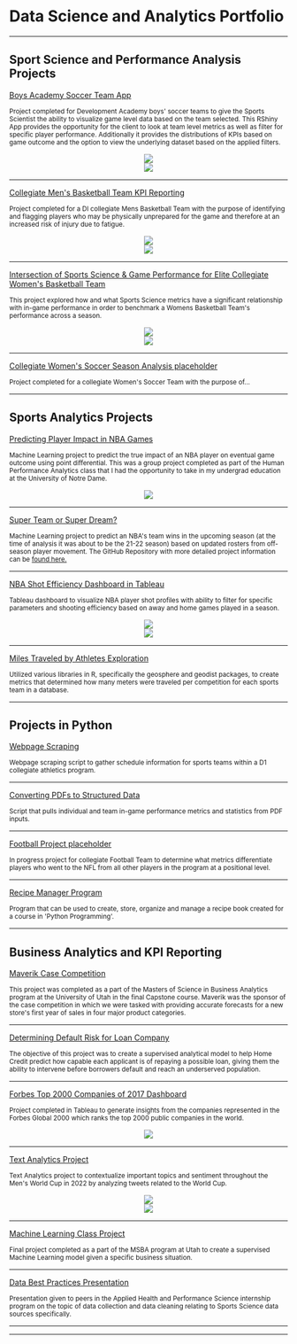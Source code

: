 # Data Science and Analytics Portfolio

---

## Sport Science and Performance Analysis Projects

[Boys Academy Soccer Team App](/soccer_app_page.md)

<small>Project completed for Development Academy boys' soccer teams to give the Sports Scientist the ability to visualize game level data based on the team selected. This RShiny App provides the opportunity for the client to look at team level metrics as well as filter for specific player performance. Additionally it provides the distributions of KPIs based on game outcome and
the option to view the underlying dataset based on the applied filters.</small>

<center><img src="images/Soccer_App_1.png"/></center>
<center><img src="images/Soccer_App_7.png"/></center>

---
[Collegiate Men's Basketball Team KPI Reporting](/mens_bball_project.md)

<small>Project completed for a DI collegiate Mens Basketball Team with the purpose of identifying and flagging players who may be physically unprepared for the game and therefore at an increased risk of injury due to fatigue.</small>

<center><img src="images/player_plots.png"/></center>
<center><img src="images/player_plots.png"/></center>

---
[Intersection of Sports Science & Game Performance for Elite Collegiate Women's Basketball Team](/WBB_Performance_Analysis.md)

<small>This project explored how and what Sports Science metrics have a significant relationship with in-game performance in order to benchmark a Womens Basketball Team's performance across a season.</small>

<center><img src="images/cluster_viz_final.png"/></center>
<center><img src="images/MBB_Strive_EDA.png"/></center>

---
[Collegiate Women's Soccer Season Analysis placeholder](/pdf/sample_presentation.pdf)

<small>Project completed for a collegiate Women's Soccer Team with the purpose of...</small>

---

## Sports Analytics Projects

[Predicting Player Impact in NBA Games](/human_performance_analytics_project.md)

<small>Machine Learning project to predict the true impact of an NBA player on eventual game outcome using point differential. This was a group project completed as part of the Human Performance Analytics class that I had the opportunity to take in my undergrad education at the University of Notre Dame.</small>

<center><img src="images/HPA_SHAP_Plot.png"/></center>

---
[Super Team or Super Dream?](/pdf/NBA_ML_Analysis.pdf)

<small>Machine Learning project to predict an NBA's team wins in the upcoming season (at the time of analysis it was about to be the 21-22 season) based on updated rosters from off-season player movement. The GitHub Repository with more detailed project information can be [found here.](https://github.com/jadegosar/Predicting_NBA_Team_Wins)</small>

---
[NBA Shot Efficiency Dashboard in Tableau](https://github.com/jadegosar/Tableau_Projects)

<small>Tableau dashboard to visualize NBA player shot profiles with ability to filter for specific parameters and shooting efficiency based on away and home games played in a season.</small>

<center><img src="images/Tableau_Dashboard_1.png"/></center>
<center><img src="images/Tableau_Dashboard_2.png"/></center>

---
[Miles Traveled by Athletes Exploration](https://github.com/jadegosar/Team_Miles_Traveled)

<small>Utilized various libraries in R, specifically the geosphere and geodist packages, to create metrics that determined how many meters were traveled per competition for each sports team in a database.</small>

---

## Projects in Python

[Webpage Scraping](https://github.com/jadegosar/Python_Projects)

<small>Webpage scraping script to gather schedule information for sports teams within a D1 collegiate athletics program.</small>

---
[Converting PDFs to Structured Data](https://github.com/jadegosar/Python_Projects)

<small>Script that pulls individual and team in-game performance metrics and statistics from PDF inputs.</small>

---
[Football Project placeholder](/pdf/sample_presentation.pdf)

<small>In progress project for collegiate Football Team to determine what metrics differentiate players who went to the NFL from all other players in the program at a positional level.</small>

---
[Recipe Manager Program](https://github.com/jadegosar/Recipe_Manager_Interface)

<small>Program that can be used to create, store, organize and manage a recipe book created for a course in 'Python Programming'.</small>

---

## Business Analytics and KPI Reporting

[Maverik Case Competition](https://github.com/jadegosar/Maverik-Case-Competition)

<small>This project was completed as a part of the Masters of Science in Business Analytics program at the University of Utah in the final Capstone course. Maverik was the sponsor of the case competition in which we were tasked with providing accurate forecasts for a new store's first year of sales in four major product categories.</small>

---
[Determining Default Risk for Loan Company](https://github.com/jadegosar/Home_Credit_Default_Risk)

<small>The objective of this project was to create a supervised analytical model to help Home Credit predict how capable each applicant is of repaying a possible loan, giving them the ability to intervene before borrowers default and reach an underserved population.</small>

---
[Forbes Top 2000 Companies of 2017 Dashboard](https://github.com/jadegosar/Tableau_Projects)

<small>Project completed in Tableau to generate insights from the companies represented in the Forbes Global 2000 which ranks the top 2000 public companies in the world.</small>

<center><img src="images/Forbes_Dashboard.png"/></center>

---
[Text Analytics Project](https://github.com/jadegosar/World_Cup_Tweets)

<small>Text Analytics project to contextualize important topics and sentiment throughout the Men's World Cup in 2022 by analyzing tweets related to the World Cup.</small>

<center><img src="images/TA_Pic_Portfolio.png"/></center>
<center><img src="images/TA_Pic_Portfolio2.png"/></center>

---
[Machine Learning Class Project](https://github.com/jadegosar/ML_Class_Project)

<small>Final project completed as a part of the MSBA program at Utah to create a supervised Machine Learning model given a specific business situation.</small>

---
[Data Best Practices Presentation](/pdf/Data_Collection_and_Cleaning_Presentation.pdf)

<small>Presentation given to peers in the Applied Health and Performance Science internship program on the topic of data collection and data cleaning relating to Sports Science data sources specifically.</small>

---



---
<p style="font-size:11px">
<!-- Remove above link if you don't want to attibute -->
